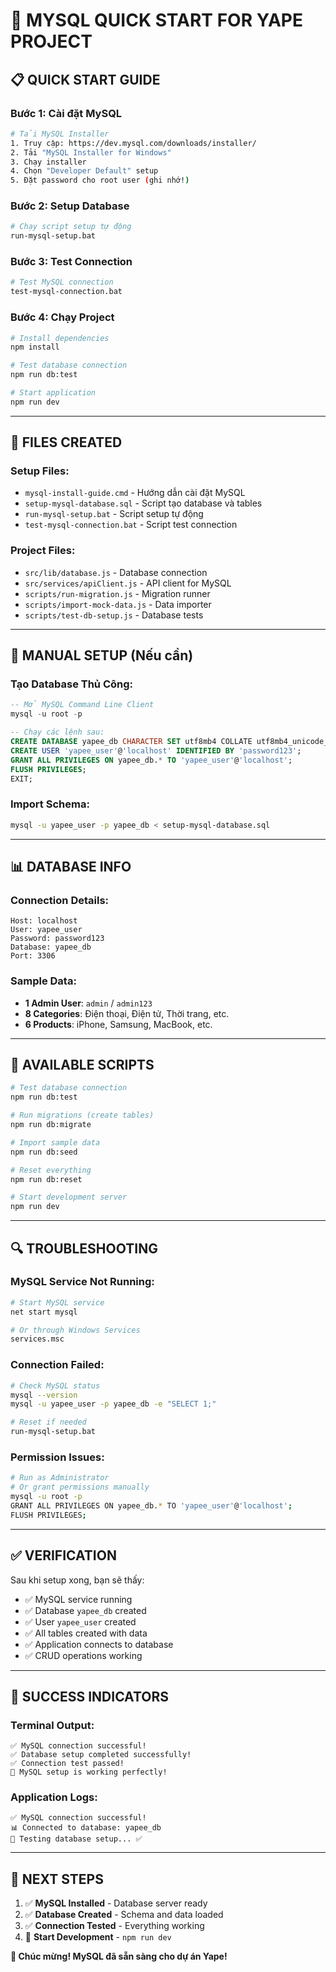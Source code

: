 # 🚀 MYSQL QUICK START FOR YAPE PROJECT

## 📋 QUICK START GUIDE

### Bước 1: Cài đặt MySQL
```bash
# Tải MySQL Installer
1. Truy cập: https://dev.mysql.com/downloads/installer/
2. Tải "MySQL Installer for Windows"
3. Chạy installer
4. Chọn "Developer Default" setup
5. Đặt password cho root user (ghi nhớ!)
```

### Bước 2: Setup Database
```bash
# Chạy script setup tự động
run-mysql-setup.bat
```

### Bước 3: Test Connection
```bash
# Test MySQL connection
test-mysql-connection.bat
```

### Bước 4: Chạy Project
```bash
# Install dependencies
npm install

# Test database connection
npm run db:test

# Start application
npm run dev
```

---

## 📁 FILES CREATED

### Setup Files:
- `mysql-install-guide.cmd` - Hướng dẫn cài đặt MySQL
- `setup-mysql-database.sql` - Script tạo database và tables
- `run-mysql-setup.bat` - Script setup tự động
- `test-mysql-connection.bat` - Script test connection

### Project Files:
- `src/lib/database.js` - Database connection
- `src/services/apiClient.js` - API client for MySQL
- `scripts/run-migration.js` - Migration runner
- `scripts/import-mock-data.js` - Data importer
- `scripts/test-db-setup.js` - Database tests

---

## 🔧 MANUAL SETUP (Nếu cần)

### Tạo Database Thủ Công:
```sql
-- Mở MySQL Command Line Client
mysql -u root -p

-- Chạy các lệnh sau:
CREATE DATABASE yapee_db CHARACTER SET utf8mb4 COLLATE utf8mb4_unicode_ci;
CREATE USER 'yapee_user'@'localhost' IDENTIFIED BY 'password123';
GRANT ALL PRIVILEGES ON yapee_db.* TO 'yapee_user'@'localhost';
FLUSH PRIVILEGES;
EXIT;
```

### Import Schema:
```bash
mysql -u yapee_user -p yapee_db < setup-mysql-database.sql
```

---

## 📊 DATABASE INFO

### Connection Details:
```
Host: localhost
User: yapee_user
Password: password123
Database: yapee_db
Port: 3306
```

### Sample Data:
- **1 Admin User**: `admin` / `admin123`
- **8 Categories**: Điện thoại, Điện tử, Thời trang, etc.
- **6 Products**: iPhone, Samsung, MacBook, etc.

---

## 🎯 AVAILABLE SCRIPTS

```bash
# Test database connection
npm run db:test

# Run migrations (create tables)
npm run db:migrate

# Import sample data
npm run db:seed

# Reset everything
npm run db:reset

# Start development server
npm run dev
```

---

## 🔍 TROUBLESHOOTING

### MySQL Service Not Running:
```bash
# Start MySQL service
net start mysql

# Or through Windows Services
services.msc
```

### Connection Failed:
```bash
# Check MySQL status
mysql --version
mysql -u yapee_user -p yapee_db -e "SELECT 1;"

# Reset if needed
run-mysql-setup.bat
```

### Permission Issues:
```bash
# Run as Administrator
# Or grant permissions manually
mysql -u root -p
GRANT ALL PRIVILEGES ON yapee_db.* TO 'yapee_user'@'localhost';
FLUSH PRIVILEGES;
```

---

## ✅ VERIFICATION

Sau khi setup xong, bạn sẽ thấy:
- ✅ MySQL service running
- ✅ Database `yapee_db` created
- ✅ User `yapee_user` created
- ✅ All tables created with data
- ✅ Application connects to database
- ✅ CRUD operations working

---

## 🎉 SUCCESS INDICATORS

### Terminal Output:
```
✅ MySQL connection successful!
✅ Database setup completed successfully!
✅ Connection test passed!
🎉 MySQL setup is working perfectly!
```

### Application Logs:
```
✅ MySQL connection successful!
📊 Connected to database: yapee_db
🧪 Testing database setup... ✅
```

---

## 🚀 NEXT STEPS

1. ✅ **MySQL Installed** - Database server ready
2. ✅ **Database Created** - Schema and data loaded
3. ✅ **Connection Tested** - Everything working
4. 🔄 **Start Development** - `npm run dev`

**🎊 Chúc mừng! MySQL đã sẵn sàng cho dự án Yape!**
